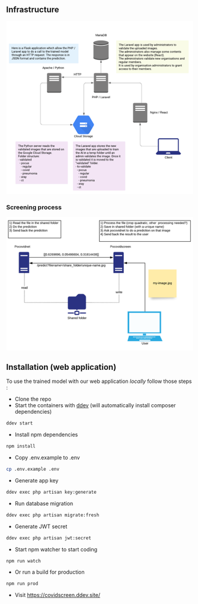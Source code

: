 ## Infrastructure
<img src="../.ddev/doc/pocovidscreen_arch.png" width="600"/>

### Screening process
<img src="../.ddev/doc/screen_process.png" width="600"/>

## Installation (web application)

To use the trained model with our web application *locally* follow those steps :

- Clone the repo
- Start the containers with [ddev](https://ddev.readthedocs.io/en/stable/) (will automatically install composer dependencies)

```bash
ddev start
```

- Install npm dependencies

```bash
npm install
```

- Copy .env.example to .env

```bash
cp .env.example .env
```

- Generate app key

```bash
ddev exec php artisan key:generate
```

- Run database migration

```bash
ddev exec php artisan migrate:fresh
```

- Generate JWT secret

```bash
ddev exec php artisan jwt:secret
```

- Start npm watcher to start coding
```bash
npm run watch
```

- Or run a build for production
```bash
npm run prod
```

- Visit https://covidscreen.ddev.site/
